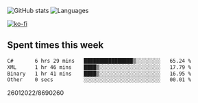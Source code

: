 ![GitHub stats](https://github-readme-stats.vercel.app/api?username=emipa606&theme=github_dark&show_icons=true) 
![Languages](https://github-readme-stats.vercel.app/api/top-langs/?username=emipa606&theme=github_dark&layout=compact)

[![ko-fi](https://ko-fi.com/img/githubbutton_sm.svg)](https://ko-fi.com/G2G55DDYD)

## Spent times this week
<!--START_SECTION:waka-->

```txt
C#       6 hrs 29 mins   ████████████████▒░░░░░░░░   65.24 %
XML      1 hr 46 mins    ████▒░░░░░░░░░░░░░░░░░░░░   17.79 %
Binary   1 hr 41 mins    ████▒░░░░░░░░░░░░░░░░░░░░   16.95 %
Other    0 secs          ░░░░░░░░░░░░░░░░░░░░░░░░░   00.01 %
```

<!--END_SECTION:waka-->


26012022/8690260
